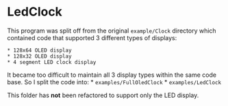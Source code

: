 # LedClock

This program was split off from the original `example/Clock` directory
which contained code that supported 3 different types of displays:

    * 128x64 OLED display
    * 128x32 OLED display
    * 4 segment LED clock display

It became too difficult to maintain all 3 display types within the same code
base. So I split the code into:
    * `examples/FullOledClock`
    * `examples/LedClock`

This folder has **not** been refactored to support only the LED display.
